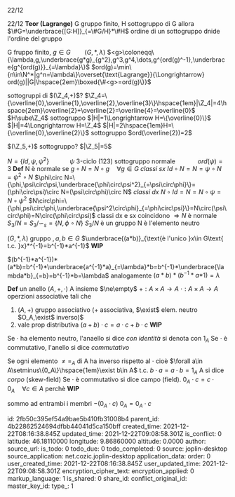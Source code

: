 22/12

22/12
**Teor (Lagrange)**
G gruppo finito, H sottogruppo di G allora
$\#G=\underbrace{[G:H]}_{=\#G/H}*\#H$
ordine di un sottogruppo dnide l'ordine del gruppo

G fruppo finito, $g\in G\hspace{2em}(G,*,\lambda)$
$<g>\coloneqq\{\lambda,g,\underbrace{g*g}_{g^2},g^3,g^4,\dots,g^{ord(g)^-1},\underbrace{g^{ord(g)}}_{=\lambda}\}$
$ord(g)=\min\{n\in\N^*|g^n=\lambda\}\overset{\text{Lagrange}}{\Longrightarrow} ord(g)||G|\hspace{2em}\boxed{\#<g>=ord(g)\}}$

sottogruppi di $(\Z_4,+)$?
$\Z_4=\{\overline{0},\overline{1},\overline{2},\overline{3}\}\hspace{1em}|\Z_4|=4\hspace{2em}\overline{2}+\overline{2}=\overline{4}=\overline{0}$
$H\sube\Z_4$ sottogruppo
$|H|=1\Longrightarrow H=\{\overline{0}\}$
$|H|=4\Longrightarrow H=\Z_4$
$|H|=2\hspace{1em}H=\{\overline{0},\overline{2}\}$ sottogruppo
$ord(\overline{2})=2$

$(\Z_5,+)$ sottogruppo?
$|\Z_5|=5$

$N=\{Id,\psi,\psi^2\}\hspace{3em}\psi\text{ 3-ciclo }(1 2 3)$
sottogruppo normale $\hspace{3em} ord(\psi)=3$
**Def**
N è normale se $g\circ N=N\circ g\hspace{1em}\forall g\in G$
*classi sx*
$Id\circ N=N=\psi\circ N=\psi^2\circ N$
$\phi\circ N=\{\phi,\psi\circ\psi,\underbrace{\phi\circ\psi^2}_{=\psi\circ\phi}\}=(\phi\circ\psi)\circ N=(\psi\circ\phi)\circ N$
*classi dx*
$N\circ Id=N=N\circ\psi=N\circ\psi^2$
$N\circ\phi=\{\phi,psi\circ\phi,\underbrace{\psi^2\circ\phi}_{=\phi\circ\psi}\}=N\circ(\psi\circ\phi)=N\circ(\phi\circ\psi)$
classi dx e sx coincidono
$\Longrightarrow N$ è normale
$S_3/N=S_3/\backsim_s=\{N,\phi\circ N\}$
$S_3/N$ è un gruppo
N è l'elemento neutro

$(G,*,\lambda)\text{ gruppo },a,b\in G$
$\underbrace{(a*b)}_{\text{è l'unico }x\in G\text{ t.c. }x}*^{-1}=b^{-1}*a^{-1}$ **WIP**


$(b^{-1}*a^{-1})*(a*b)=b^{-1}*\underbrace{a^{-1}*a}_{=\lambda}*b=b^{-1}*\underbrace{\lambda*b}_{=b}=b^{-1}*b=\lambda$
analogamente
$(a*b)*(b^{-1}*a{*1})=\lambda$

**Def**
un anello $(A,+,\cdot)$ A insieme $\ne\empty$
$+:A\times A\longrightarrow A$
$\cdot:A\times A\longrightarrow A$
operzioni associative tali che
1) $(A,+)$ gruppo associativo (+ associativa, $\exist$ elem. neutro $O_A,\exist$ inverso)$
2) vale prop distributiva
$(a+b)\cdot c=a\cdot c+b\cdot c$ **WIP**


Se $\cdot$ ha elemento neutro, l'anaello si dice *con identità*
si denota con $1_A$
Se $\cdot$ è commutativo, l'anello si dice *commutativo*

Se ogni elemento $\ne=_A$ di A ha inverso rispetto al $\cdot$
cioè $\forall a\in A\setminus\{0_A\}\hspace{1em}\exist b\in A$ t.c. $b\cdot a=a\cdot b=1_A$
A si dice *corpo* (skew-field)
Se $\cdot$ è commutativo si dice campo (field).
$0_A\cdot c=c\cdot 0_A\hspace{1em}\forall c\in A$
perchè **WIP**

sommo ad entrambi i membri $-(0_A\cdot c)$
$0_A=0_A\cdot c$



id: 2fb50c395ef54a9bae5b410fb31008b4
parent_id: 4b22862524694dfbb44041d5ca150bff
created_time: 2021-12-22T08:16:38.845Z
updated_time: 2021-12-22T09:08:58.301Z
is_conflict: 0
latitude: 46.18110000
longitude: 9.86860000
altitude: 0.0000
author: 
source_url: 
is_todo: 0
todo_due: 0
todo_completed: 0
source: joplin-desktop
source_application: net.cozic.joplin-desktop
application_data: 
order: 0
user_created_time: 2021-12-22T08:16:38.845Z
user_updated_time: 2021-12-22T09:08:58.301Z
encryption_cipher_text: 
encryption_applied: 0
markup_language: 1
is_shared: 0
share_id: 
conflict_original_id: 
master_key_id: 
type_: 1